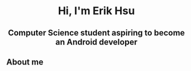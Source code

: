 <h1 align="center">Hi, I'm Erik Hsu </h1> 
<h2 align="center">Computer Science student aspiring to become an Android developer </h3> 

## &nbsp; **About me**
